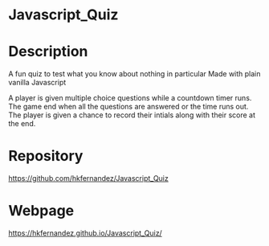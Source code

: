 # Javascript_Quiz

# Description
A fun quiz to test what you know about nothing in particular
Made with plain vanilla Javascript

A player is given multiple choice questions while a countdown timer runs. The game end when all the questions are answered or the time runs out. The player is given a chance to record their intials along with their score at the end. 

# Repository
https://github.com/hkfernandez/Javascript_Quiz

# Webpage
https://hkfernandez.github.io/Javascript_Quiz/